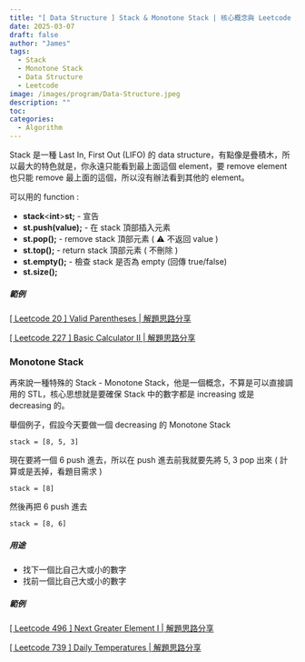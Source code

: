 ```yaml
---
title: "[ Data Structure ] Stack & Monotone Stack | 核心概念與 Leetcode 題型解析"
date: 2025-03-07
draft: false
author: "James"
tags:
  - Stack
  - Monotone Stack
  - Data Structure
  - Leetcode
image: /images/program/Data-Structure.jpeg
description: ""
toc: 
categories:
  - Algorithm
---
```


Stack 是一種 Last In, First Out (LIFO) 的 data structure，有點像是疊積木，所以最大的特色就是，你永遠只能看到最上面這個 element，要 remove element 也只能 remove 最上面的這個，所以沒有辦法看到其他的 element。

可以用的 function :

- **stack**<**int**>**st;** - 宣告
- **st.push(value);** - 在 stack 頂部插入元素
- **st.pop();**	- remove stack 頂部元素 ( ⚠️ 不返回 value )
- **st.top();**	- return stack 頂部元素 ( 不刪除 )
- **st.empty();** - 檢查 stack 是否為 empty (回傳 true/false)
- **st.size();**

##### **範例**

[[ Leetcode 20 ] Valid Parentheses | 解題思路分享](https://jamesblogger.com/zh/program/leetcode-20/)

[[ Leetcode 227 ] Basic Calculator II | 解題思路分享](https://jamesblogger.com/zh/program/leetcode-227/)

### **Monotone Stack**

再來說一種特殊的 Stack - Monotone Stack，他是一個概念，不算是可以直接調用的 STL，核心思想就是要確保 Stack 中的數字都是 increasing 或是 decreasing 的。

舉個例子，假設今天要做一個 decreasing 的 Monotone Stack

```
stack = [8, 5, 3]
```

現在要將一個 6 push 進去，所以在 push 進去前我就要先將 5, 3 pop 出來 ( 計算或是丟掉，看題目需求 )

```
stack = [8]
```

然後再把 6 push 進去

```
stack = [8, 6]
```

##### **用途**

- 找下一個比自己大或小的數字
- 找前一個比自己大或小的數字

##### **範例**

[[ Leetcode 496 ] Next Greater Element I | 解題思路分享](https://jamesblogger.com/zh/program/leetcode-496/)

[[ Leetcode 739 ] Daily Temperatures | 解題思路分享](https://jamesblogger.com/zh/program/leetcode-739/)